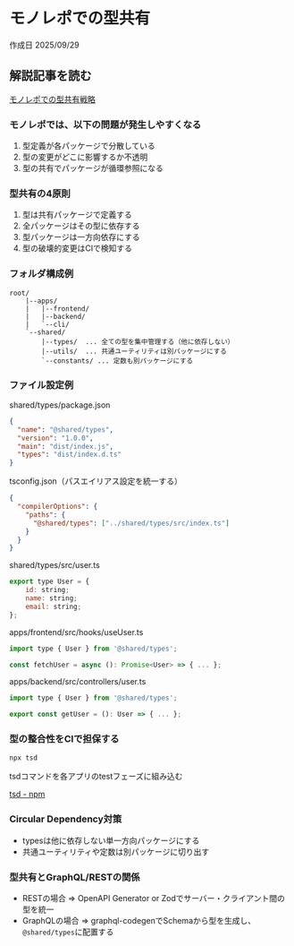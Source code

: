 # モノレポでの型共有

作成日 2025/09/29

## 解説記事を読む

[モノレポでの型共有戦略](https://note.com/happy_avocet7237/n/nbd5f10ed1858)

### モノレポでは、以下の問題が発生しやすくなる

1. 型定義が各パッケージで分散している
2. 型の変更がどこに影響するか不透明
3. 型の共有でパッケージが循環参照になる

### 型共有の4原則

1. 型は共有パッケージで定義する
2. 全パッケージはその型に依存する
3. 型パッケージは一方向依存にする
4. 型の破壊的変更はCIで検知する

### フォルダ構成例

```text
root/
    |--apps/
    |   |--frontend/
    |   |--backend/
    |   `--cli/
    `--shared/
        |--types/  ... 全ての型を集中管理する（他に依存しない）
        |--utils/  ... 共通ユーティリティは別パッケージにする
        `--constants/ ... 定数も別パッケージにする
```

### ファイル設定例

shared/types/package.json

```json
{
  "name": "@shared/types",
  "version": "1.0.0",
  "main": "dist/index.js",
  "types": "dist/index.d.ts"
}
```

tsconfig.json（パスエイリアス設定を統一する）

```json
{
  "compilerOptions": {
    "paths": {
      "@shared/types": ["../shared/types/src/index.ts"]
    }
  }
}
```

shared/types/src/user.ts

```javascript
export type User = {
    id: string;
    name: string;
    email: string;
};
```

apps/frontend/src/hooks/useUser.ts

```javascript
import type { User } from '@shared/types';

const fetchUser = async (): Promise<User> => { ... };
```

apps/backend/src/controllers/user.ts

```javascript
import type { User } from '@shared/types';

export const getUser = (): User => { ... };
```

### 型の整合性をCIで担保する

```bash
npx tsd
```

tsdコマンドを各アプリのtestフェーズに組み込む

[tsd - npm](https://www.npmjs.com/package/tsd)

### Circular Dependency対策

- typesは他に依存しない単一方向パッケージにする
- 共通ユーティリティや定数は別パッケージに切り出す

### 型共有とGraphQL/RESTの関係

- RESTの場合 => OpenAPI Generator or Zodでサーバー・クライアント間の型を統一
- GraphQLの場合 => graphql-codegenでSchemaから型を生成し、`@shared/types`に配置する
